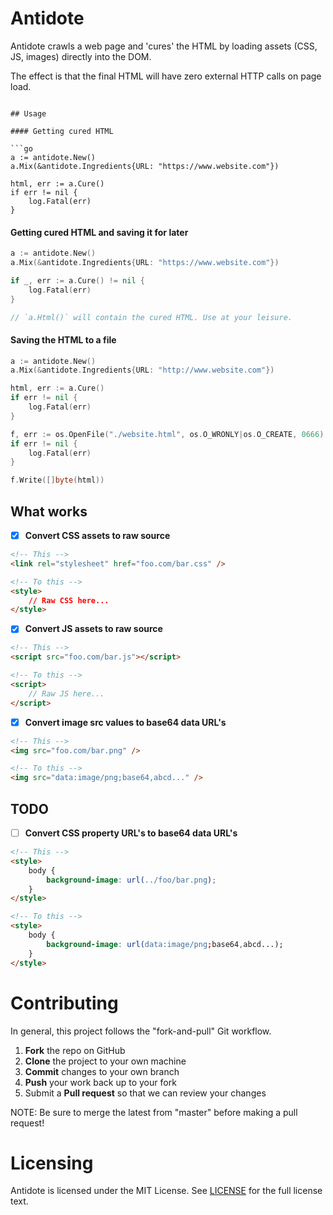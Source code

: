 Antidote
========
Antidote crawls a web page and 'cures' the HTML by loading assets (CSS, JS, images) directly into the DOM.

The effect is that the final HTML will have zero external HTTP calls on page load. 

```

## Usage

#### Getting cured HTML

```go
a := antidote.New()
a.Mix(&antidote.Ingredients{URL: "https://www.website.com"})

html, err := a.Cure()
if err != nil {
	log.Fatal(err)
}
```

#### Getting cured HTML and saving it for later

```go
a := antidote.New()
a.Mix(&antidote.Ingredients{URL: "https://www.website.com"})

if _, err := a.Cure() != nil {
	log.Fatal(err)
}

// `a.Html()` will contain the cured HTML. Use at your leisure.
```

#### Saving the HTML to a file

```go
a := antidote.New()
a.Mix(&antidote.Ingredients{URL: "http://www.website.com"})

html, err := a.Cure()
if err != nil {
	log.Fatal(err)
}

f, err := os.OpenFile("./website.html", os.O_WRONLY|os.O_CREATE, 0666)
if err != nil {
	log.Fatal(err)
}

f.Write([]byte(html))
```

## What works

- [x] **Convert CSS assets to raw source**

```html
<!-- This -->
<link rel="stylesheet" href="foo.com/bar.css" />

<!-- To this -->
<style>
    // Raw CSS here...
</style>
```

- [x] **Convert JS assets to raw source**

```html
<!-- This -->
<script src="foo.com/bar.js"></script>

<!-- To this -->
<script>
    // Raw JS here...
</script>
```

- [x] **Convert image src values to base64 data URL's**

```html
<!-- This -->
<img src="foo.com/bar.png" />

<!-- To this -->
<img src="data:image/png;base64,abcd..." />
```

## TODO

- [ ] **Convert CSS property URL's to base64 data URL's**

```html
<!-- This -->
<style>
    body {
        background-image: url(../foo/bar.png);
    }
</style>

<!-- To this -->
<style>
    body {
        background-image: url(data:image/png;base64,abcd...);
    }
</style>
```

Contributing
============

In general, this project follows the "fork-and-pull" Git workflow.

 1. **Fork** the repo on GitHub
 2. **Clone** the project to your own machine
 3. **Commit** changes to your own branch
 4. **Push** your work back up to your fork
 5. Submit a **Pull request** so that we can review your changes

NOTE: Be sure to merge the latest from "master" before making a pull request!

Licensing
=========
Antidote is licensed under the MIT License. See [LICENSE](https://github.com/lansana/antidote/blob/master/LICENSE) for the full license text.


